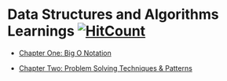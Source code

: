 # Data Structures and Algorithms Learnings  [![HitCount](http://hits.dwyl.com/{ahmadykhan555}/{data-structures-and-algorithms}.svg)](http://hits.dwyl.com/{ahmadykhan555}/{data-structures-and-algorithms})

- [Chapter One: Big O Notation](https://github.com/ahmadykhan555/data-structures-and-algorithms/blob/master/BigO.md)

- [Chapter Two: Problem Solving Techniques & Patterns](https://github.com/ahmadykhan555/data-structures-and-algorithms/blob/master/problemSolving.md)
